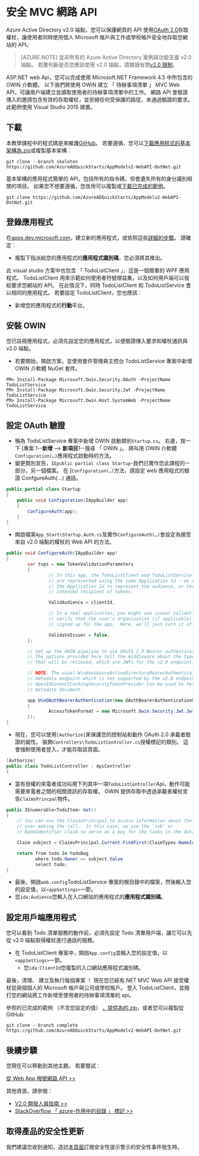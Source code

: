 <properties
    pageTitle="Azure AD v2.0.NET 網路 API |Microsoft Azure"
    description="如何建立接受來自兩個個人的 Microsoft 帳戶的權杖.NET MVC Web Api 與公司或學校帳戶。"
    services="active-directory"
    documentationCenter=".net"
    authors="dstrockis"
    manager="mbaldwin"
    editor=""/>

<tags
    ms.service="active-directory"
    ms.workload="identity"
    ms.tgt_pltfrm="na"
    ms.devlang="dotnet"
    ms.topic="article"
    ms.date="10/10/2016"
    ms.author="dastrock"/>

# <a name="secure-an-mvc-web-api"></a>安全 MVC 網路 API

Azure Active Directory v2.0 端點，您可以保護網頁的 API 使用[OAuth 2.0](active-directory-v2-protocols.md#oauth2-authorization-code-flow)存取權杖，讓使用者同時使用個人 Microsoft 帳戶與工作或學校帳戶安全地存取您網站的 API。

> [AZURE.NOTE]
    並非所有的 Azure Active Directory 案例與功能支援 v2.0 端點。  若要判斷是否您應該使用 v2.0 端點，請閱讀有關[v2.0 限制](active-directory-v2-limitations.md)。

ASP.NET web Api，您可以完成使用 Microsoft.NET Framework 4.5 中所包含的 OWIN 介軟體。  以下我們將使用 OWIN 建立 「 待辦事項清單 」 MVC Web API，可讓用戶端建立並讀取使用者的待辦事項清單中的工作。  網路 API 會驗證傳入的邀請包含有效的存取權杖，並拒絕任何受保護的路徑，未通過驗證的要求。  此範例使用 Visual Studio 2015 建置。

## <a name="download"></a>下載
本教學課程中的程式碼是來維護[GitHub](https://github.com/AzureADQuickStarts/AppModelv2-WebAPI-DotNet)。  若要遵循，您可以[下載應用程式的基本架構為.zip](https://github.com/AzureADQuickStarts/AppModelv2-WebAPI-DotNet/archive/skeleton.zip)或複製基本架構︰

```
git clone --branch skeleton https://github.com/AzureADQuickStarts/AppModelv2-WebAPI-DotNet.git
```

基本架構的應用程式簡單的 API，包括所有的指令碼，但會遺失所有的身分識別相關的項目。 如果您不想要遵循，您改用可以複製或[下載已完成的範例](https://github.com/AzureADQuickStarts/AppModelv2-WebAPI-DotNet/archive/skeleton.zip)。

```
git clone https://github.com/AzureADQuickStarts/AppModelv2-WebAPI-DotNet.git
```

## <a name="register-an-app"></a>登錄應用程式
在[apps.dev.microsoft.com](https://apps.dev.microsoft.com/?referrer=https://azure.microsoft.com/documentation/articles&deeplink=/appList)，建立新的應用程式，或依照這些[詳細的步驟](active-directory-v2-app-registration.md)。  請確定︰

- 複製下指派給您的應用程式的**應用程式識別碼**，您必須將其推出。

此 visual studio 方案中也包含 「 TodoListClient 」，這是一個簡單的 WPF 應用程式。  TodoListClient 用來示範如何使用者符號增益集，以及如何用戶端可以發給要求您網站的 API。  在此情況下，同時 TodoListClient 和 TodoListService 會以相同的應用程式。  若要設定 TodoListClient，您也應該︰

- 新增您的應用程式的**行動**平台。


## <a name="install-owin"></a>安裝 OWIN

您已註冊應用程式，必須先設定您的應用程式，以便驗證傳入要求和權杖通訊與 v2.0 端點。

- 若要開始，開啟方案，並使用套件管理員主控台 TodoListService 專案中新增 OWIN 介軟體 NuGet 套件。

```
PM> Install-Package Microsoft.Owin.Security.OAuth -ProjectName TodoListService
PM> Install-Package Microsoft.Owin.Security.Jwt -ProjectName TodoListService
PM> Install-Package Microsoft.Owin.Host.SystemWeb -ProjectName TodoListService
```

## <a name="configure-oauth-authentication"></a>設定 OAuth 驗證

- 稱為 TodoListService 專案中新增 OWIN 啟動類別`Startup.cs`。  右邊，按一下 [專案 1--**新增** --> **新項目**1--搜尋 「 OWIN 」。  將叫用 OWIN 介軟體`Configuration(…)`應用程式啟動時的方法。
- 變更類別宣告，以`public partial class Startup`-我們已實作您此課程的一部分，另一個檔案。  在 [`Configuration(…)`方法，請設定 web 應用程式的驗證 ConfgureAuth(...) 通話。

```C#
public partial class Startup
{
    public void Configuration(IAppBuilder app)
    {
        ConfigureAuth(app);
    }
}
```

- 開啟檔案`App_Start\Startup.Auth.cs`及實作`ConfigureAuth(…)`會設定為接受來自 v2.0 端點的權杖的 Web API 的方法。

```C#
public void ConfigureAuth(IAppBuilder app)
{
        var tvps = new TokenValidationParameters
        {
                // In this app, the TodoListClient and TodoListService
                // are represented using the same Application Id - we use
                // the Application Id to represent the audience, or the
                // intended recipient of tokens.

                ValidAudience = clientId,

                // In a real applicaiton, you might use issuer validation to
                // verify that the user's organization (if applicable) has
                // signed up for the app.  Here, we'll just turn it off.

                ValidateIssuer = false,
        };

        // Set up the OWIN pipeline to use OAuth 2.0 Bearer authentication.
        // The options provided here tell the middleware about the type of tokens
        // that will be recieved, which are JWTs for the v2.0 endpoint.

        // NOTE: The usual WindowsAzureActiveDirectoryBearerAuthenticaitonMiddleware uses a
        // metadata endpoint which is not supported by the v2.0 endpoint.  Instead, this
        // OpenIdConenctCachingSecurityTokenProvider can be used to fetch & use the OpenIdConnect
        // metadata document.

        app.UseOAuthBearerAuthentication(new OAuthBearerAuthenticationOptions
        {
                AccessTokenFormat = new Microsoft.Owin.Security.Jwt.JwtFormat(tvps, new OpenIdConnectCachingSecurityTokenProvider("https://login.microsoftonline.com/common/v2.0/.well-known/openid-configuration")),
        });
}
```

- 現在，您可以使用`[Authorize]`來保護您的控制站和動作 OAuth 2.0 承載者驗證的屬性。  裝飾`Controllers\TodoListController.cs`授權標記的類別。  這會強制使用者登入，才能存取該頁面。

```C#
[Authorize]
public class TodoListController : ApiController
{
```

- 當有授權的來電者成功叫用下列其中一項`TodoListController`Api，動作可能需要來電者之間的相關資訊的存取權。  OWIN 提供存取中透過承載者權杖宣告`ClaimsPrincpal`物件。  

```C#
public IEnumerable<TodoItem> Get()
{
    // You can use the ClaimsPrincipal to access information about the
    // user making the call.  In this case, we use the 'sub' or
    // NameIdentifier claim to serve as a key for the tasks in the data store.

    Claim subject = ClaimsPrincipal.Current.FindFirst(ClaimTypes.NameIdentifier);

    return from todo in todoBag
           where todo.Owner == subject.Value
           select todo;
}
```

-   最後，開啟`web.config`TodoListService 專案的根目錄中的檔案，然後輸入您的設定值，以`<appSettings>`一節。
  - 您`ida:Audience`您輸入在入口網站的應用程式的**應用程式識別碼**。

## <a name="configure-the-client-app"></a>設定用戶端應用程式
您可以看到 Todo 清單服務的動作前，必須先設定 Todo 清單用戶端，讓它可以先從 v2.0 端點取得權杖進行通話的服務。

- 在 TodoListClient 專案中，開啟`App.config`並輸入您的設定值，以`<appSettings>`一節。
  - 您`ida:ClientId`您複製的入口網站應用程式識別碼。

最後，清理、 建立及執行每個專案 ！  現在您已經有.NET MVC Web API 接受權杖從兩個個人的 Microsoft 帳戶與公司或學校帳戶。  登入 TodoListClient，並撥打您的網站將工作新增至使用者的待辦事項清單的 api。

參照的已完成的範例 （不含您設定的值） [，提供為的.zip](https://github.com/AzureADQuickStarts/AppModelv2-WebAPI-DotNet/archive/complete.zip)，或者您可以複製從 GitHub:

```git clone --branch complete https://github.com/AzureADQuickStarts/AppModelv2-WebAPI-DotNet.git```

## <a name="next-steps"></a>後續步驟
您現在可以移動到其他主題。  若要嘗試︰

[從 Web App 撥號網路 API >>](active-directory-v2-devquickstarts-webapp-webapi-dotnet.md)

其他資源，請參閱︰
- [V2.0 開發人員指南 >>](active-directory-appmodel-v2-overview.md)
- [StackOverflow 「 azure-作用中的目錄 」 標記 >>](http://stackoverflow.com/questions/tagged/azure-active-directory)

## <a name="get-security-updates-for-our-products"></a>取得產品的安全性更新

我們建議您收到通知，造訪[本頁面](https://technet.microsoft.com/security/dd252948)訂閱安全性提示警示的安全性事件發生時。
